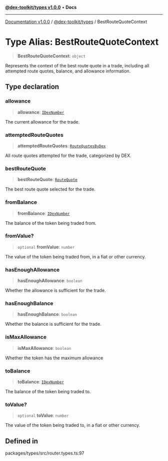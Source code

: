 [**@dex-toolkit/types v1.0.0**](../README.md) • **Docs**

***

[Documentation v1.0.0](../../../packages.md) / [@dex-toolkit/types](../README.md) / BestRouteQuoteContext

# Type Alias: BestRouteQuoteContext

> **BestRouteQuoteContext**: `object`

Represents the context of the best route quote in a trade, including all attempted route quotes, balance, and allowance information.

## Type declaration

### allowance

> **allowance**: [`IDexNumber`](../interfaces/IDexNumber.md)

The current allowance for the trade.

### attemptedRouteQuotes

> **attemptedRouteQuotes**: [`RouteQuotesByDex`](RouteQuotesByDex.md)

All route quotes attempted for the trade, categorized by DEX.

### bestRouteQuote

> **bestRouteQuote**: [`RouteQuote`](RouteQuote.md)

The best route quote selected for the trade.

### fromBalance

> **fromBalance**: [`IDexNumber`](../interfaces/IDexNumber.md)

The balance of the token being traded from.

### fromValue?

> `optional` **fromValue**: `number`

The value of the token being traded from, in a fiat or other currency.

### hasEnoughAllowance

> **hasEnoughAllowance**: `boolean`

Whether the allowance is sufficient for the trade.

### hasEnoughBalance

> **hasEnoughBalance**: `boolean`

Whether the balance is sufficient for the trade.

### isMaxAllowance

> **isMaxAllowance**: `boolean`

Whether the token has the maximum allowance

### toBalance

> **toBalance**: [`IDexNumber`](../interfaces/IDexNumber.md)

The balance of the token being traded to.

### toValue?

> `optional` **toValue**: `number`

The value of the token being traded to, in a fiat or other currency.

## Defined in

packages/types/src/router.types.ts:97

